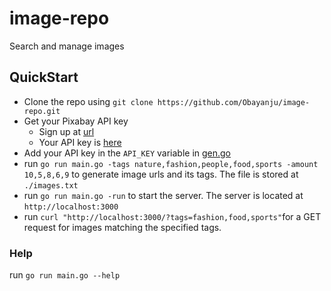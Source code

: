 # image-repo
Search and manage images

## QuickStart
- Clone the repo using `git clone https://github.com/Obayanju/image-repo.git`
- Get your Pixabay API key
	- Sign up at [url](https://pixabay.com/accounts/register/?source=main_nav)
	- Your API key is [here](https://pixabay.com/api/docs/#api_search_images)
- Add your API key in the `API_KEY` variable in [gen.go](https://github.com/Obayanju/image-repo/blob/master/generateimage/gen.go)
- run `go run main.go -tags nature,fashion,people,food,sports -amount 10,5,8,6,9` to generate image urls and its tags. The file is stored at `./images.txt`
- run `go run main.go -run` to start the server. The server is located at `http://localhost:3000`
- run `curl "http://localhost:3000/?tags=fashion,food,sports"`for a GET request for images matching the specified tags.

### Help
run `go run main.go --help`
